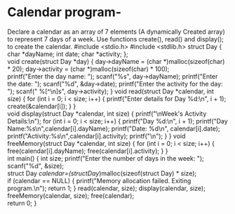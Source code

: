 # Calendar program-
Declare a  calendar as an array of 7 elements (A dynamically Created array) to represent 7 days of a week. Use functions create(), read() and display(); to create the calendar.
#include <stdio.h>
#include <stdlib.h>
struct Day {
 char *dayName;
 int date;
 char *activity;
};  
void create(struct Day *day)
{
 day->dayName = (char *)malloc(sizeof(char) * 20);
 day->activity = (char *)malloc(sizeof(char) * 100);  
 printf("Enter the day name: ");
 scanf("%s", day->dayName); 
 printf("Enter the date: ");
 scanf("%d", &day->date);
 printf("Enter the activity for the day: ");
 scanf(" %[^\n]s", day->activity);
} 
void read(struct Day *calendar, int size)
{
 for (int i = 0; i < size; i++)
 {
 printf("Enter details for Day %d:\n", i + 1);
 create(&calendar[i]);
 }
}  
void display(struct Day *calendar, int size) {
 printf("\nWeek's Activity Details:\n");
 for (int i = 0; i < size; i++)
 {
 printf("Day %d:\n", i + 1);
 printf("Day Name:%s\n",calendar[i].dayName);
 printf("Date: %d\n", calendar[i].date);
 printf("Activity:%s\n",calendar[i].activity);
 printf("\n");
 }
} 
void freeMemory(struct Day *calendar, int size) 
{
 for (int i = 0; i < size; i++)
 {
 free(calendar[i].dayName);
 free(calendar[i].activity);
 }
}  
int main() 
{
 int size;
 printf("Enter the number of days in the week: ");
 scanf("%d", &size);  
 struct Day *calendar=(structDay*)malloc(sizeof(struct Day) * size);  
 if (calendar == NULL) 
 {
 printf("Memory allocation failed. Exiting program.\n");
 return 1;
 } 
 read(calendar, size);
 display(calendar, size);  freeMemory(calendar, size);
 free(calendar);  
 return 0;
}
